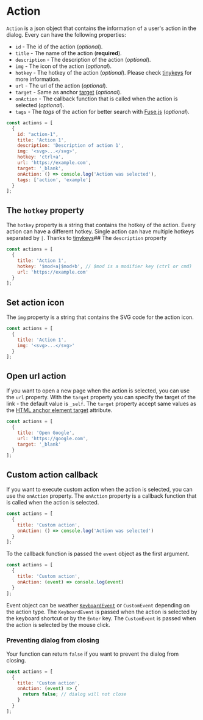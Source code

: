 # Action

`Action` is a json object that contains the information of a user's action in the dialog.
Every can have the following properties:

- `id` - The id of the action (*optional*).
- `title` - The name of the action (**required**).
- `description` - The description of the action (*optional*).
- `img` - The icon of the action (*optional*).
- `hotkey` - The hotkey of the action (*optional*). Please check [tinykeys](https://github.com/jamiebuilds/tinykeys) for more information.
- `url` - The url of the action (*optional*).
- `target` - Same as anchor [target](https://developer.mozilla.org/en-US/docs/Web/HTML/Element/a#target) (*optional*).
- `onAction` - The callback function that is called when the action is selected (*optional*).
- `tags` - The *tags* of the action for better search with [Fuse.js](https://www.fusejs.io/examples.html) (*optional*).

```js
const actions = [
  {
    id: "action-1",
    title: 'Action 1',
    description: 'Description of action 1',
    img: '<svg>...</svg>',
    hotkey: 'ctrl+a',
    url: 'https://example.com',
    target: '_blank',
    onAction: () => console.log('Action was selected'),
    tags: ['action', 'example']
  }
];
```

## The `hotkey` property

The `hotkey` property is a string that contains the hotkey of the action.
Every action can have a different hotkey. Single action can have
multiple hotkeys separated by `|`. Thanks to [tinykeys](https://github.com/jamiebuilds/tinykeys)## The `description` property

```js
const actions = [
  {
    title: 'Action 1',
    hotkey: '$mod+a|$mod+b', // $mod is a modifier key (ctrl or cmd)  
    url: 'https://example.com'
  }
];
```

## Set action icon

The `img` property is a string that contains the SVG code for the action icon.

```js
const actions = [
  {
    title: 'Action 1',
    img: '<svg>...</svg>'
  }
];
```

## Open url action

If you want to open a new page when the action is selected, you can use the `url` property.
With the `target` property you can specify the target of the link - the default value is `_self`.
The `target` property accept same values as the [HTML anchor element target](https://developer.mozilla.org/en-US/docs/Web/HTML/Element/a#target) attribute.

```js
const actions = [
  {
    title: 'Open Google',
    url: 'https://google.com',
    target: '_blank'
  }
];
```

## Custom action callback

If you want to execute custom action when the action is selected, you can use the `onAction` property.
The `onAction` property is a callback function that is called when the action is selected.

```js
const actions = [
  {
    title: 'Custom action',
    onAction: () => console.log('Action was selected')
  }
];
```

To the callback function is passed the `event` object as the first argument.

```js
const actions = [
  {
    title: 'Custom action',
    onAction: (event) => console.log(event)
  }
];
```

Event object can be weather [`KeyboardEvent`](https://developer.mozilla.org/en-US/docs/Web/API/KeyboardEvent) or
`CustomEvent` depending on the action type. The `KeyboardEvent` is passed when the action is
selected by the keyboard shortcut or by the `Enter` key. The `CustomEvent` is passed when the
action is selected by the mouse click.

### Preventing dialog from closing

Your function can return `false` if you want to prevent the dialog from closing.

```js
const actions = [
  {
    title: 'Custom action',
    onAction: (event) => {
      return false; // dialog will not close
    }
  }
];
```
 



